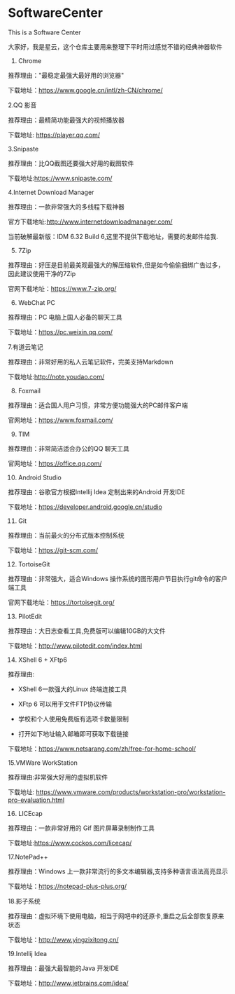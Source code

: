 # SoftwareCenter
This is a Software Center

大家好，我是星云，这个仓库主要用来整理下平时用过感觉不错的经典神器软件

1. Chrome

推荐理由："最稳定最强大最好用的浏览器"

下载地址：https://www.google.cn/intl/zh-CN/chrome/

2.QQ 影音

推荐理由：最精简功能最强大的视频播放器

下载地址: https://player.qq.com/

3.Snipaste

推荐理由：比QQ截图还要强大好用的截图软件

下载地址:https://www.snipaste.com/

4.Internet Download Manager

推荐理由：一款非常强大的多线程下载神器

官方下载地址:http://www.internetdownloadmanager.com/

当前破解最新版：IDM 6.32 Build 6,这里不提供下载地址，需要的发邮件给我.

5. 7Zip

推荐理由：好压是目前最美观最强大的解压缩软件,但是如今偷偷捆绑广告过多，因此建议使用干净的7Zip

官网下载地址：https://www.7-zip.org/

6. WebChat PC 

推荐理由：PC 电脑上国人必备的聊天工具

下载地址：https://pc.weixin.qq.com/

7.有道云笔记

推荐理由：非常好用的私人云笔记软件，完美支持Markdown

下载地址:http://note.youdao.com/

8. Foxmail

推荐理由：适合国人用户习惯，非常方便功能强大的PC邮件客户端

官网地址：https://www.foxmail.com/

9. TIM

推荐理由：非常简洁适合办公的QQ 聊天工具

官网地址：https://office.qq.com/

10. Android Studio

推荐理由：谷歌官方根据Intellij Idea 定制出来的Android 开发IDE

下载地址：https://developer.android.google.cn/studio

11. Git

推荐理由：当前最火的分布式版本控制系统

下载地址：https://git-scm.com/

12. TortoiseGit

推荐理由：非常强大，适合Windows 操作系统的图形用户节目执行git命令的客户端工具

官网下载地址：https://tortoisegit.org/

13. PilotEdit

推荐理由：大日志查看工具,免费版可以编辑10GB的大文件

下载地址：http://www.pilotedit.com/index.html

14. XShell 6 + XFtp6

推荐理由: 

- XShell 6一款强大的Linux 终端连接工具

- XFtp 6 可以用于文件FTP协议传输

- 学校和个人使用免费版有选项卡数量限制

- 打开如下地址输入邮箱即可获取下载链接

下载地址：https://www.netsarang.com/zh/free-for-home-school/

15.VMWare WorkStation

推荐理由:非常强大好用的虚拟机软件

下载地址: https://www.vmware.com/products/workstation-pro/workstation-pro-evaluation.html

16. LICEcap

推荐理由：一款非常好用的 Gif 图片屏幕录制制作工具

下载地址:https://www.cockos.com/licecap/

17.NotePad++

推荐理由：Windows 上一款非常流行的多文本编辑器,支持多种语言语法高亮显示

下载地址：https://notepad-plus-plus.org/

18.影子系统

推荐理由：虚拟环境下使用电脑，相当于网吧中的还原卡,重启之后全部恢复原来状态

下载地址：http://www.yingzixitong.cn/

19.Intellij Idea

推荐理由：最强大最智能的Java 开发IDE

下载地址：http://www.jetbrains.com/idea/











